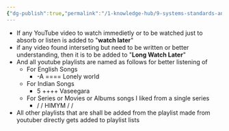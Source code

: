 ```yaml
---
{"dg-publish":true,"permalink":"/1-knowledge-hub/9-systems-standards-and-plans-in-place/a-general-s-and-s/you-tube-watch-systems/","noteIcon":""}
---
```


- If any YouTube video to watch immedietly or to be watched just to absorb or listen is added to "**watch later**"
- if any video found interseting but need to be written or better understanding, then it is to be added to "**Long Watch Later**"
- And all youtube playlists are named as follows for better listening of 
	- For English Songs
		- -A ==== Lonely world
	- For Indian Songs
		- 5 ++++ Vaseegara
	- For Series or Movies or Albums songs I liked from a single series
		- / / HIMYM / / 
- All other playlists that are shall be added from the playlist made from youtuber directly gets added to playlist lists